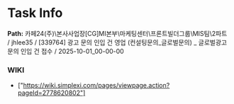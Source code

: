 # Task Info

**Path:** 카페24(주)\본사사업장\[CG]MI본부\마케팅센터\프론트빌더그룹\MIS팀\2파트 / jhlee35 / [339764] 광고 문의 인입 건 영업 (컨설팅문의_글로벌문의) _ 글로벌광고 문의 인입 건 접수 / 2025-10-01_00-00-00

### WIKI
- ["https://wiki.simplexi.com/pages/viewpage.action?pageId=2778620802"]

